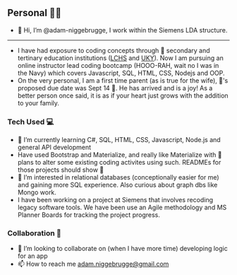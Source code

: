 ## Personal 👨‍🔬
- 👋 Hi, I’m @adam-niggebrugge, I work within the Siemens LDA structure. 
_ _ _ _

- I have had exposure to coding concepts through 🏫 secondary and tertinary education  institutions ([LCHS](https://www.lexingtoncatholic.com/) and [UKY](https://www.engr.uky.edu/research-faculty/departments/computer-science)). Now I am pursuing an online instructor lead coding bootcamp (HOOO-RAH, wait no I was in the Navy) which covers Javascript, SQL, HTML, CSS, Nodejs and OOP. 
- On the very personal, I am a first time parent (as is true for the wife), 👶's proposed due date was Sept 14 🤞.  He has arrived and is a joy! As a better person once said, it is as if your heart just grows with the addition to your family.

### Tech Used 💻
- 🌱 I’m currently learning C#, SQL, HTML, CSS, Javascript, Node.js and general API development
- Have used Bootstrap and Materialize, and really like Materialize with 🔄 plans to alter some existing coding activites using such. READMEs for those projects should show 🚧 
- 👀 I’m interested in relational databases (conceptionally easier for me) and gaining more SQL experience. Also curious about graph dbs like Mongo work.
- I have been working on a project at Siemens that involves recoding legacy software tools. We have been use an Agile methodology and MS Planner Boards for tracking the project progress.

### Collaboration 📓
- 💞️ I’m looking to collaborate on (when I have more time) developing logic for an app
- 📫 How to reach me adam.niggebrugge@gmail.com

<!---
adam-niggebrugge/adam-niggebrugge is a ✨ special ✨ repository because its `README.md` (this file) appears on your GitHub profile.
You can click the Preview link to take a look at your changes.
--->
